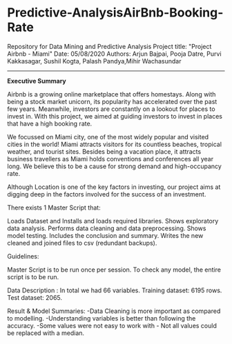 # Predictive-AnalysisAirBnb-Booking-Rate
Repository for Data Mining and Predictive Analysis Project
title: "Project Airbnb - Miami"
Date: 05/08/2020
Authors: Arjun Bajpai, Pooja Datre, Purvi Kakkasagar, Sushil Kogta, Palash Pandya,Mihir Wachasundar

---
**Executive Summary**

Airbnb is a growing online marketplace that offers homestays. Along with being a stock market unicorn, its popularity has accelerated over the past few years. Meanwhile, investors are constantly on a lookout for places to invest in. With this project, we aimed at guiding investors to invest in places that have a high booking rate. 


We focussed on Miami city, one of the most widely popular and visited cities in the world!
Miami attracts visitors for its countless beaches, tropical weather, and tourist sites. Besides being a vacation place, it attracts business travellers as Miami holds conventions and conferences all year long. We believe this to be a cause for strong demand and high-occupancy rate. 

Although Location is one of the key factors in investing, our project aims at digging deep in the factors involved for the success of an investment. 

There exists 1 Master Script that:

Loads Dataset and Installs and loads required libraries.
Shows exploratory data analysis.
Performs data cleaning and data preprocessing.
Shows model testing.
Includes the conclusion and summary.
Writes the new cleaned and joined files to csv (redundant backups).

Guidelines:

Master Script is to be run once per session.
To check any model, the entire script is to be run.

Data Description :
In total we had 66 variables.
Training dataset: 6195 rows.
Test dataset: 2065.

Result & Model Summaries:
-Data Cleaning is more important as compared to modelling.
-Understanding variables is better than following the accuracy. 
-Some values were not easy to work with - Not all values could be replaced with a median.



